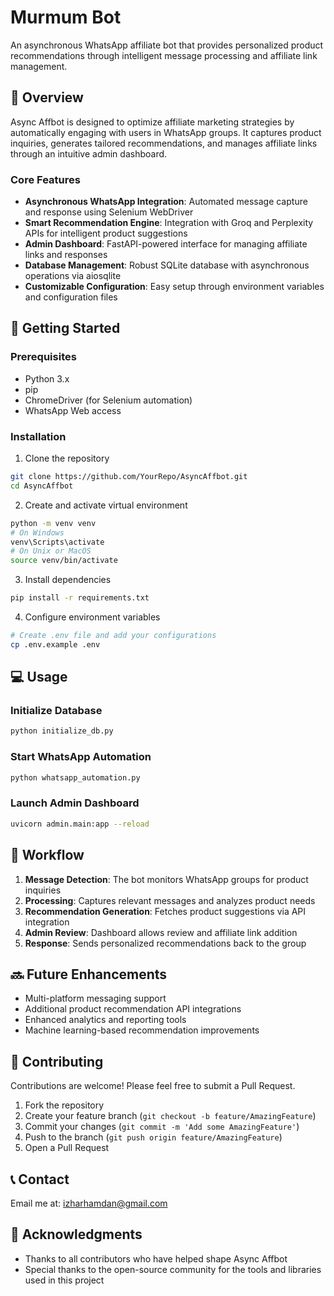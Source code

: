 # Murmum Bot

An asynchronous WhatsApp affiliate bot that provides personalized product recommendations through intelligent message processing and affiliate link management.

## 🎯 Overview

Async Affbot is designed to optimize affiliate marketing strategies by automatically engaging with users in WhatsApp groups. It captures product inquiries, generates tailored recommendations, and manages affiliate links through an intuitive admin dashboard.

### Core Features

- **Asynchronous WhatsApp Integration**: Automated message capture and response using Selenium WebDriver
- **Smart Recommendation Engine**: Integration with Groq and Perplexity APIs for intelligent product suggestions
- **Admin Dashboard**: FastAPI-powered interface for managing affiliate links and responses
- **Database Management**: Robust SQLite database with asynchronous operations via aiosqlite
- **Customizable Configuration**: Easy setup through environment variables and configuration files

## 🚀 Getting Started

### Prerequisites

- Python 3.x
- pip
- ChromeDriver (for Selenium automation)
- WhatsApp Web access

### Installation

1. Clone the repository
```bash
git clone https://github.com/YourRepo/AsyncAffbot.git
cd AsyncAffbot
```

2. Create and activate virtual environment
```bash
python -m venv venv
# On Windows
venv\Scripts\activate
# On Unix or MacOS
source venv/bin/activate
```

3. Install dependencies
```bash
pip install -r requirements.txt
```

4. Configure environment variables
```bash
# Create .env file and add your configurations
cp .env.example .env
```

## 💻 Usage

### Initialize Database
```bash
python initialize_db.py
```

### Start WhatsApp Automation
```bash
python whatsapp_automation.py
```

### Launch Admin Dashboard
```bash
uvicorn admin.main:app --reload
```

## 🔄 Workflow

1. **Message Detection**: The bot monitors WhatsApp groups for product inquiries
2. **Processing**: Captures relevant messages and analyzes product needs
3. **Recommendation Generation**: Fetches product suggestions via API integration
4. **Admin Review**: Dashboard allows review and affiliate link addition
5. **Response**: Sends personalized recommendations back to the group


## 🔜 Future Enhancements

- Multi-platform messaging support
- Additional product recommendation API integrations
- Enhanced analytics and reporting tools
- Machine learning-based recommendation improvements

## 🤝 Contributing

Contributions are welcome! Please feel free to submit a Pull Request.

1. Fork the repository
2. Create your feature branch (`git checkout -b feature/AmazingFeature`)
3. Commit your changes (`git commit -m 'Add some AmazingFeature'`)
4. Push to the branch (`git push origin feature/AmazingFeature`)
5. Open a Pull Request


## 📞 Contact

Email me at: izharhamdan@gmail.com

## 🙏 Acknowledgments

- Thanks to all contributors who have helped shape Async Affbot
- Special thanks to the open-source community for the tools and libraries used in this project
